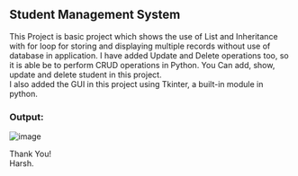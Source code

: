 ## Student Management System
This Project is basic project which shows the use of List and Inheritance with for loop for storing and displaying multiple records without use of database in application. I have added Update and Delete operations too, so it is able be to perform CRUD operations in Python. You Can add, show, update and delete student in this project.  
I also added the GUI in this project using Tkinter, a built-in module in python.

### Output:
![image](https://github.com/user-attachments/assets/96442868-8caf-4cc7-86a9-5419cbea285e)

Thank You!  
Harsh.
